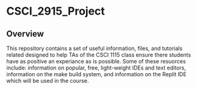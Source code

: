 # CSCI_2915_Project

## Overview

This repository contains a set of useful information, files, and tutorials related designed
to help TAs of the CSCI 1115 class ensure there students have as positive an experiance as
is possible. Some of these resuorces include: information on popular, free, light-weight IDEs
and text editors, information on the make build system, and information on the Replit IDE which
will be used in the course.

